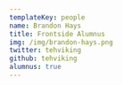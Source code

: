 ```yaml
---
templateKey: people
name: Brandon Hays
title: Frontside Alumnus
img: /img/brandon-hays.png
twitter: tehviking
github: tehviking
alumnus: true
---
```

